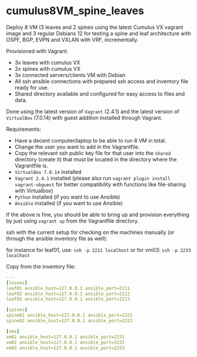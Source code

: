 # cumulus8VM_spine_leaves
Deploy 8 VM (3 leaves and 2 spines using the latest Cumulus VX vagrant image and 3 regular Debians 12 for testing a spine and leaf architecture with OSPF, BGP, EVPN and VXLAN with VRF, incrementally.

Provisioned with Vagrant:
* 3x leaves with cumulus VX
* 2x spines with cumulus VX
* 3x connected servers/clients VM with Debian
* All ssh ansible connections with prepared ssh access and inventory file ready for use.
* Shared directory available and configured for easy access to files and data.

Done using the latest version of `Vagrant` (2.4.1) and the latest version of `VirtualBox` (7.0.14) with guest addition installed through Vagrant.

Requirements:

* Have a decent computer/laptop to be able to run 8 VM in total.
* Change the user you want to add in the Vagrantfile.
* Copy the relevant ssh public key file for that user into the `shared` directory (create it) that must be located in the directory where the Vagrantfile is.
* `VirtualBox 7.0.14` installed
* `Vagrant 2.4.1` installed (please also run `vagrant plugin install vagrant-vbguest` for better compatibility with functions like file-sharing with Virtualbox)
* `Python` installed (if you want to use Ansible)
* `Ansible` installed (if you want to use Ansible)

If the above is fine, you should be able to bring up and provision everything by just using `vagrant up` from the Vagrantfile directory.

ssh with the current setup for checking on the machines manually (or through the ansible inventory file as well):

for instance for leaf01, use: `ssh -p 2211 localhost`
or for vm03: `ssh -p 2233 localhost`

Copy from the inventory file:

```yml
---
[leaves]
leaf01 ansible_host=127.0.0.1 ansible_port=2211
leaf02 ansible_host=127.0.0.1 ansible_port=2212
leaf03 ansible_host=127.0.0.1 ansible_port=2213

[spines]
spine01 ansible_host=127.0.0.1 ansible_port=2221
spine02 ansible_host=127.0.0.1 ansible_port=2222

[vms]
vm01 ansible_host=127.0.0.1 ansible_port=2231
vm02 ansible_host=127.0.0.1 ansible_port=2232
vm03 ansible_host=127.0.0.1 ansible_port=2233
```
